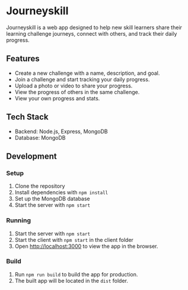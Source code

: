 # Journeyskill

Journeyskill is a web app designed to help new skill learners share their learning challenge journeys, connect with others, and track their daily progress.

## Features

- Create a new challenge with a name, description, and goal.
- Join a challenge and start tracking your daily progress.
- Upload a photo or video to share your progress.
- View the progress of others in the same challenge.
- View your own progress and stats.

## Tech Stack

- Backend: Node.js, Express, MongoDB
- Database: MongoDB

## Development

### Setup

1. Clone the repository
2. Install dependencies with `npm install`
3. Set up the MongoDB database
4. Start the server with `npm start`

### Running

1. Start the server with `npm start`
2. Start the client with `npm start` in the client folder
3. Open [http://localhost:3000](http://localhost:3000) to view the app in the browser.

### Build

1. Run `npm run build` to build the app for production.
2. The built app will be located in the `dist` folder.
